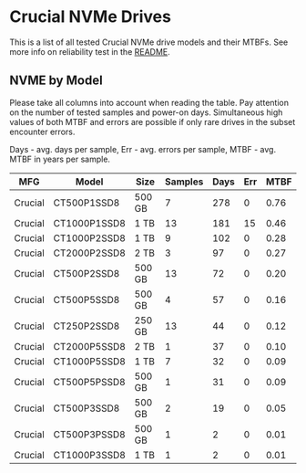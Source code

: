 Crucial NVMe Drives
===================

This is a list of all tested Crucial NVMe drive models and their MTBFs. See more
info on reliability test in the [README](https://github.com/bsdhw/SMART).

NVME by Model
------------

Please take all columns into account when reading the table. Pay attention on the
number of tested samples and power-on days. Simultaneous high values of both MTBF
and errors are possible if only rare drives in the subset encounter errors.

Days - avg. days per sample,
Err  - avg. errors per sample,
MTBF - avg. MTBF in years per sample.

| MFG       | Model              | Size   | Samples | Days  | Err   | MTBF |
|-----------|--------------------|--------|---------|-------|-------|------|
| Crucial   | CT500P1SSD8        | 500 GB | 7       | 278   | 0     | 0.76   |
| Crucial   | CT1000P1SSD8       | 1 TB   | 13      | 181   | 15    | 0.46   |
| Crucial   | CT1000P2SSD8       | 1 TB   | 9       | 102   | 0     | 0.28   |
| Crucial   | CT2000P2SSD8       | 2 TB   | 3       | 97    | 0     | 0.27   |
| Crucial   | CT500P2SSD8        | 500 GB | 13      | 72    | 0     | 0.20   |
| Crucial   | CT500P5SSD8        | 500 GB | 4       | 57    | 0     | 0.16   |
| Crucial   | CT250P2SSD8        | 250 GB | 13      | 44    | 0     | 0.12   |
| Crucial   | CT2000P5SSD8       | 2 TB   | 1       | 37    | 0     | 0.10   |
| Crucial   | CT1000P5SSD8       | 1 TB   | 7       | 32    | 0     | 0.09   |
| Crucial   | CT500P5PSSD8       | 500 GB | 1       | 31    | 0     | 0.09   |
| Crucial   | CT500P3SSD8        | 500 GB | 2       | 19    | 0     | 0.05   |
| Crucial   | CT500P3PSSD8       | 500 GB | 1       | 2     | 0     | 0.01   |
| Crucial   | CT1000P3SSD8       | 1 TB   | 1       | 2     | 0     | 0.01   |
